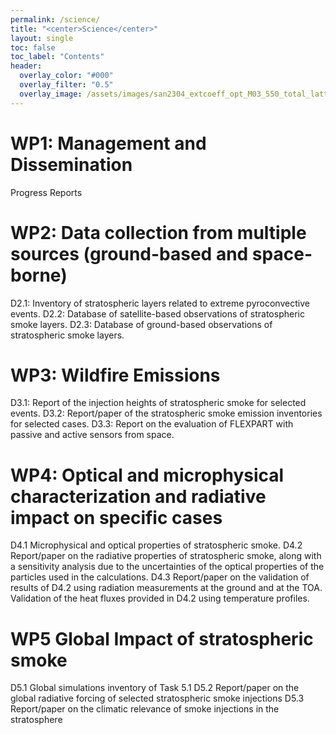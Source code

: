 ```yaml
---
permalink: /science/
title: "<center>Science</center>"
layout: single
toc: false
toc_label: "Contents"
header:
  overlay_color: "#000"
  overlay_filter: "0.5"
  overlay_image: /assets/images/san2304_extcoeff_opt_M03_550_total_lattime_pres9000.png
---
```


# WP1: Management and Dissemination
Progress Reports

# WP2: Data collection from multiple sources (ground-based and space-borne)
D2.1: Inventory of stratospheric layers related to extreme pyroconvective events. 
D2.2: Database of satellite-based observations of stratospheric smoke layers. 
D2.3: Database of ground-based observations of stratospheric smoke layers.

# WP3: Wildfire Emissions
D3.1: Report of the injection heights of stratospheric smoke for selected events.
D3.2: Report/paper of the stratospheric smoke emission inventories for selected cases. 
D3.3: Report on the evaluation of FLEXPART with passive and active sensors from space.

# WP4: Optical and microphysical characterization and radiative impact on specific cases
D4.1 Microphysical and optical properties of stratospheric smoke.
D4.2 Report/paper on the radiative properties of stratospheric smoke, along with a sensitivity analysis due to the uncertainties of the optical properties of the particles used in the calculations.
D4.3 Report/paper on the validation of results of D4.2 using radiation measurements at the ground and at the TOA. Validation of the heat fluxes provided in D4.2 using temperature profiles.

# WP5 Global Impact of stratospheric smoke
D5.1 Global simulations inventory of Task 5.1
D5.2 Report/paper on the global radiative forcing of selected stratospheric smoke injections 
D5.3 Report/paper on the climatic relevance of smoke injections in the stratosphere